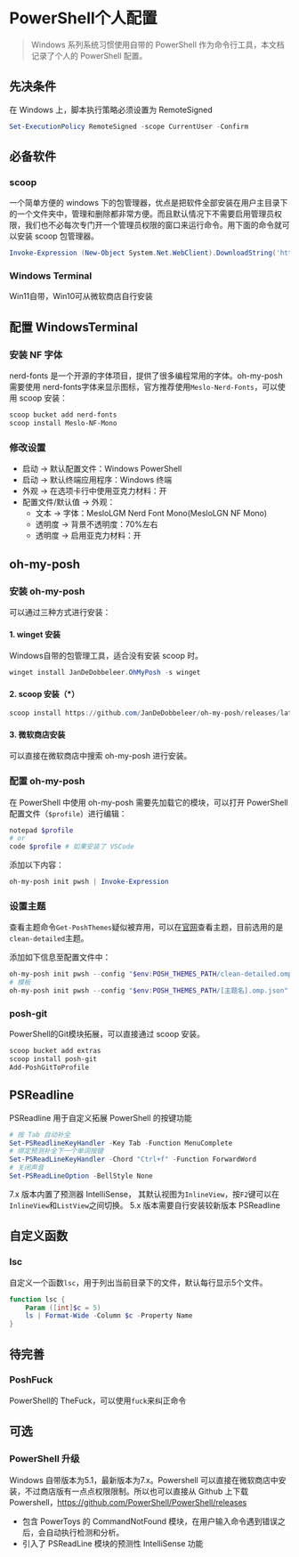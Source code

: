 # PowerShell个人配置

> Windows 系列系统习惯使用自带的 PowerShell 作为命令行工具，本文档记录了个人的 PowerShell 配置。

## 先决条件

在 Windows 上，脚本执行策略必须设置为 RemoteSigned

```powershell
Set-ExecutionPolicy RemoteSigned -scope CurrentUser -Confirm
```

## 必备软件

### scoop

一个简单方便的 windows 下的包管理器，优点是把软件全部安装在用户主目录下的一个文件夹中，管理和删除都非常方便。而且默认情况下不需要启用管理员权限，我们也不必每次专门开一个管理员权限的窗口来运行命令。用下面的命令就可以安装 scoop 包管理器。

```powershell
Invoke-Expression (New-Object System.Net.WebClient).DownloadString('https://get.scoop.sh')
```

### Windows Terminal

Win11自带，Win10可从微软商店自行安装

## 配置 WindowsTerminal

### 安装 NF 字体

nerd-fonts 是一个开源的字体项目，提供了很多编程常用的字体。oh-my-posh 需要使用 nerd-fonts字体来显示图标，官方推荐使用`Meslo-Nerd-Fonts`，可以使用 scoop 安装：

```powershell
scoop bucket add nerd-fonts
scoop install Meslo-NF-Mono
```

### 修改设置

- 启动 -> 默认配置文件：Windows PowerShell
- 启动 -> 默认终端应用程序：Windows 终端
- 外观 -> 在选项卡行中使用亚克力材料：开
- 配置文件/默认值 -> 外观：
  - 文本 -> 字体：MesloLGM Nerd Font Mono(MesloLGN NF Mono)
  - 透明度 -> 背景不透明度：70%左右
  - 透明度 -> 启用亚克力材料：开

## oh-my-posh

### 安装 oh-my-posh

可以通过三种方式进行安装：

#### 1. winget 安装

Windows自带的包管理工具，适合没有安装 scoop 时。

```powershell
winget install JanDeDobbeleer.OhMyPosh -s winget
```

#### 2. scoop 安装（*）

```powershell
scoop install https://github.com/JanDeDobbeleer/oh-my-posh/releases/latest/download/oh-my-posh.json
```

#### 3. 微软商店安装

可以直接在微软商店中搜索 oh-my-posh 进行安装。

### 配置 oh-my-posh

在 PowerShell 中使用 oh-my-posh 需要先加载它的模块，可以打开 PowerShell 配置文件（`$profile`）进行编辑：

```powershell
notepad $profile
# or
code $profile # 如果安装了 VSCode
```

添加以下内容：

```powershell
oh-my-posh init pwsh | Invoke-Expression
```

### 设置主题

查看主题命令`Get-PoshThemes`疑似被弃用，可以在[官网](https://ohmyposh.dev/docs/themes)查看主题，目前选用的是`clean-detailed`主题。

添加如下信息至配置文件中：

```powershell
oh-my-posh init pwsh --config "$env:POSH_THEMES_PATH/clean-detailed.omp.json" | Invoke-Expression
# 模板
oh-my-posh init pwsh --config "$env:POSH_THEMES_PATH/[主题名].omp.json" | Invoke-Expression
```

### posh-git

PowerShell的Git模块拓展，可以直接通过 scoop 安装。

```powershell
scoop bucket add extras
scoop install posh-git
Add-PoshGitToProfile
```

## PSReadline

PSReadline 用于自定义拓展 PowerShell 的按键功能

```powershell
# 按 Tab 自动补全
Set-PSReadlineKeyHandler -Key Tab -Function MenuComplete
# 绑定预测补全下一个单词按键
Set-PSReadLineKeyHandler -Chord "Ctrl+f" -Function ForwardWord
# 关闭声音
Set-PSReadLineOption -BellStyle None
```

7.x 版本内置了预测器 IntelliSense， 其默认视图为`InlineView`，按`F2`键可以在`InlineView`和`ListView`之间切换。
5.x 版本需要自行安装较新版本 PSReadline

## 自定义函数

### lsc

自定义一个函数`lsc`，用于列出当前目录下的文件，默认每行显示5个文件。

```powershell
function lsc {
    Param ([int]$c = 5)
    ls | Format-Wide -Column $c -Property Name
}
```

## 待完善

### PoshFuck

PowerShell的 TheFuck，可以使用`fuck`来纠正命令

## 可选

### PowerShell 升级

Windows 自带版本为5.1，最新版本为7.x。Powershell 可以直接在微软商店中安装，不过商店版有一点点权限限制。所以也可以直接从 Github 上下载 Powershell，<https://github.com/PowerShell/PowerShell/releases>

- 包含 PowerToys 的 CommandNotFound 模块，在用户输入命令遇到错误之后，会自动执行检测和分析。
- 引入了 PSReadLine 模块的预测性 IntelliSense 功能
